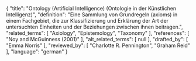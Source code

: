 {
    "title": "Ontology (Artificial Intelligence) (Ontologie in der Künstlichen Intelligenz)",
    "definition": "Eine Sammlung von Grundregeln (axioms) in einem Fachgebiet, die zur Klassifizierung und Erklärung der Art der untersuchten Einheiten und der Beziehungen zwischen ihnen beitragen.",
    "related_terms": [
        "Axiology",
        "Epistemology",
        "Taxonomy"
    ],
    "references": [
        "Noy and McGuinness (2001)"
    ],
    "alt_related_terms": [
        null
    ],
    "drafted_by": [
        "Emma Norris"
    ],
    "reviewed_by": [
        "Charlotte R. Pennington",
        "Graham Reid"
    ],
    "language": "german"
}